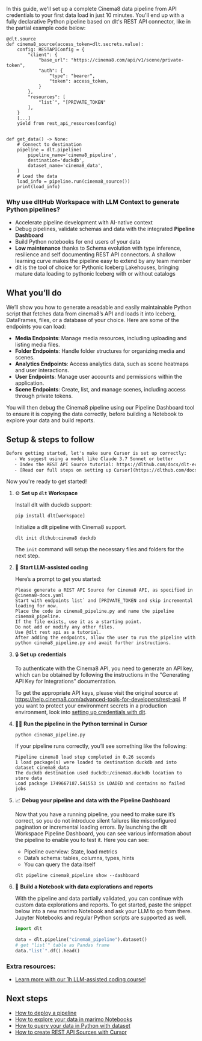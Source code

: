 In this guide, we'll set up a complete Cinema8 data pipeline from API credentials to your first data load in just 10 minutes. You'll end up with a fully declarative Python pipeline based on dlt's REST API connector, like in the partial example code below:

```python-outcome
@dlt.source
def cinema8_source(access_token=dlt.secrets.value):
    config: RESTAPIConfig = {
        "client": {
            "base_url": "https://cinema8.com/api/v1/scene/private-token",
            "auth": {
                "type": "bearer",
                "token": access_token,
            }
        },
        "resources": [
            "list`", "[PRIVATE_TOKEN"
        ],
    }
    [...]
    yield from rest_api_resources(config)


def get_data() -> None:
    # Connect to destination
    pipeline = dlt.pipeline(
        pipeline_name='cinema8_pipeline',
        destination='duckdb',
        dataset_name='cinema8_data', 
    )
    # Load the data
    load_info = pipeline.run(cinema8_source())
    print(load_info) 
```

### Why use dltHub Workspace with LLM Context to generate Python pipelines?

- Accelerate pipeline development with AI-native context
- Debug pipelines, validate schemas and data with the integrated **Pipeline Dashboard**
- Build Python notebooks for end users of your data
- **Low maintenance** thanks to Schema evolution with type inference, resilience and self documenting REST API connectors. A shallow learning curve makes the pipeline easy to extend by any team member
- dlt is the tool of choice for Pythonic Iceberg Lakehouses, bringing mature data loading to pythonic Iceberg with or without catalogs

## What you’ll do

We’ll show you how to generate a readable and easily maintainable Python script that fetches data from cinema8’s API and loads it into Iceberg, DataFrames, files, or a database of your choice. Here are some of the endpoints you can load:

- **Media Endpoints**: Manage media resources, including uploading and listing media files.
- **Folder Endpoints**: Handle folder structures for organizing media and scenes.
- **Analytics Endpoints**: Access analytics data, such as scene heatmaps and user interactions.
- **User Endpoints**: Manage user accounts and permissions within the application.
- **Scene Endpoints**: Create, list, and manage scenes, including access through private tokens.

You will then debug the Cinema8 pipeline using our Pipeline Dashboard tool to ensure it is copying the data correctly, before building a Notebook to explore your data and build reports.

## Setup & steps to follow

```default
Before getting started, let's make sure Cursor is set up correctly:
   - We suggest using a model like Claude 3.7 Sonnet or better
   - Index the REST API Source tutorial: https://dlthub.com/docs/dlt-ecosystem/verified-sources/rest_api/ and add it to context as **@dlt rest api**
   - [Read our full steps on setting up Cursor](https://dlthub.com/docs/dlt-ecosystem/llm-tooling/cursor-restapi#23-configuring-cursor-with-documentation)
```

Now you're ready to get started!

1. ⚙️ **Set up `dlt` Workspace**
    
    Install dlt with duckdb support:
    ```shell
    pip install dlt[workspace]
    ```

    Initialize a dlt pipeline with Cinema8 support.
    ```shell
    dlt init dlthub:cinema8 duckdb
    ```

    The `init` command will setup the necessary files and folders for the next step.
    
2. 🤠 **Start LLM-assisted coding**
    
    Here’s a prompt to get you started:
    
    ```prompt
    Please generate a REST API Source for Cinema8 API, as specified in @cinema8-docs.yaml 
    Start with endpoints list` and [PRIVATE_TOKEN and skip incremental loading for now. 
    Place the code in cinema8_pipeline.py and name the pipeline cinema8_pipeline. 
    If the file exists, use it as a starting point. 
    Do not add or modify any other files. 
    Use @dlt rest api as a tutorial. 
    After adding the endpoints, allow the user to run the pipeline with python cinema8_pipeline.py and await further instructions.
    ```

    
3. 🔒 **Set up credentials** 
    
    To authenticate with the Cinema8 API, you need to generate an API key, which can be obtained by following the instructions in the "Generating API Key for Integrations" documentation.
    
    To get the appropriate API keys, please visit the original source at https://help.cinema8.com/advanced-tools-for-developers/rest-api.
    If you want to protect your environment secrets in a production environment, look into [setting up credentials with dlt](https://dlthub.com/docs/walkthroughs/add_credentials).
    
4. 🏃‍♀️ **Run the pipeline in the Python terminal in Cursor**
    
    ```shell
    python cinema8_pipeline.py
    ```
    
    If your pipeline runs correctly, you’ll see something like the following:
    
    ```shell
    Pipeline cinema8 load step completed in 0.26 seconds
    1 load package(s) were loaded to destination duckdb and into dataset cinema8_data
    The duckdb destination used duckdb:/cinema8.duckdb location to store data
    Load package 1749667187.541553 is LOADED and contains no failed jobs
    ```
    
5. 📈 **Debug your pipeline and data with the Pipeline Dashboard**

    Now that you have a running pipeline, you need to make sure it’s correct, so you do not introduce silent failures like misconfigured pagination or incremental loading errors. By launching the dlt Workspace Pipeline Dashboard, you can see various information about the pipeline to enable you to test it. Here you can see:
    - Pipeline overview: State, load metrics
    - Data’s schema: tables, columns, types, hints
    - You can query the data itself
    
    ```shell
    dlt pipeline cinema8_pipeline show --dashboard
    ```
    
6. 🐍 **Build a Notebook with data explorations and reports**

    With the pipeline and data partially validated, you can continue with custom data explorations and reports. To get started, paste the snippet below into a new marimo Notebook and ask your LLM to go from there. Jupyter Notebooks and regular Python scripts are supported as well.

    
    ```python
    import dlt

   data = dlt.pipeline("cinema8_pipeline").dataset()
   # get "list`" table as Pandas frame
   data."list`".df().head()
    ```

### Extra resources:

- [Learn more with our 1h LLM-assisted coding course!](https://www.youtube.com/watch?v=GGid70rnJuM)

## Next steps

- [How to deploy a pipeline](https://dlthub.com/docs/walkthroughs/deploy-a-pipeline)
- [How to explore your data in marimo Notebooks](https://dlthub.com/docs/general-usage/dataset-access/marimo)
- [How to query your data in Python with dataset](https://dlthub.com/docs/general-usage/dataset-access/dataset)
- [How to create REST API Sources with Cursor](https://dlthub.com/docs/dlt-ecosystem/llm-tooling/cursor-restapi)
